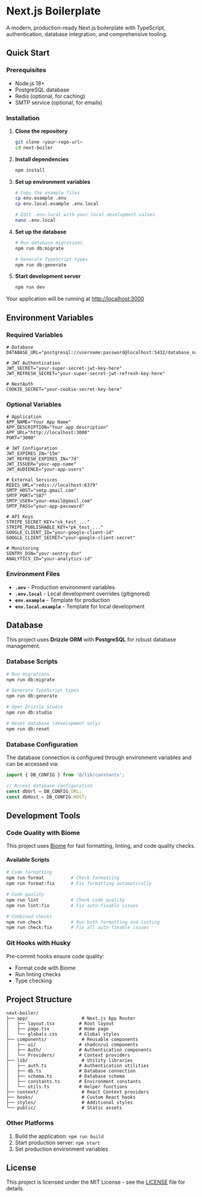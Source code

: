 # Next.js Boilerplate

A modern, production-ready Next.js boilerplate with TypeScript, authentication, database integration, and comprehensive tooling.

## Quick Start

### Prerequisites

- Node.js 18+ 
- PostgreSQL database
- Redis (optional, for caching)
- SMTP service (optional, for emails)

### Installation

1. **Clone the repository**
   ```bash
   git clone <your-repo-url>
   cd next-boiler
   ```

2. **Install dependencies**
   ```bash
   npm install
   ```

3. **Set up environment variables**
   ```bash
   # Copy the example files
   cp env.example .env
   cp env.local.example .env.local
   
   # Edit .env.local with your local development values
   nano .env.local
   ```

4. **Set up the database**
   ```bash
   # Run database migrations
   npm run db:migrate
   
   # Generate TypeScript types
   npm run db:generate
   ```

5. **Start development server**
   ```bash
   npm run dev
   ```

Your application will be running at [http://localhost:3000](http://localhost:3000)

## Environment Variables

### Required Variables

```env
# Database
DATABASE_URL="postgresql://username:password@localhost:5432/database_name"

# JWT Authentication
JWT_SECRET="your-super-secret-jwt-key-here"
JWT_REFRESH_SECRET="your-super-secret-jwt-refresh-key-here"

# NextAuth
COOKIE_SECRET="your-cookie-secret-key-here"
```

### Optional Variables

```env
# Application
APP_NAME="Your App Name"
APP_DESCRIPTION="Your app description"
APP_URL="http://localhost:3000"
PORT="3000"

# JWT Configuration
JWT_EXPIRES_IN="15m"
JWT_REFRESH_EXPIRES_IN="7d"
JWT_ISSUER="your-app-name"
JWT_AUDIENCE="your-app-users"

# External Services
REDIS_URL="redis://localhost:6379"
SMTP_HOST="smtp.gmail.com"
SMTP_PORT="587"
SMTP_USER="your-email@gmail.com"
SMTP_PASS="your-app-password"

# API Keys
STRIPE_SECRET_KEY="sk_test_..."
STRIPE_PUBLISHABLE_KEY="pk_test_..."
GOOGLE_CLIENT_ID="your-google-client-id"
GOOGLE_CLIENT_SECRET="your-google-client-secret"

# Monitoring
SENTRY_DSN="your-sentry-dsn"
ANALYTICS_ID="your-analytics-id"
```

### Environment Files

- **`.env`** - Production environment variables
- **`.env.local`** - Local development overrides (gitignored)
- **`env.example`** - Template for production
- **`env.local.example`** - Template for local development

## Database

This project uses **Drizzle ORM** with **PostgreSQL** for robust database management.

### Database Scripts

```bash
# Run migrations
npm run db:migrate

# Generate TypeScript types
npm run db:generate

# Open Drizzle Studio
npm run db:studio

# Reset database (development only)
npm run db:reset
```

### Database Configuration

The database connection is configured through environment variables and can be accessed via:

```typescript
import { DB_CONFIG } from '@/lib/constants';

// Access database configuration
const dbUrl = DB_CONFIG.URL;
const dbHost = DB_CONFIG.HOST;
```

## Development Tools

### Code Quality with Biome

This project uses [Biome](https://biomejs.dev/) for fast formatting, linting, and code quality checks.

#### Available Scripts

```bash
# Code formatting
npm run format          # Check formatting
npm run format:fix      # Fix formatting automatically

# Code quality
npm run lint            # Check code quality
npm run lint:fix        # Fix auto-fixable issues

# Combined checks
npm run check           # Run both formatting and linting
npm run check:fix       # Fix all auto-fixable issues
```

### Git Hooks with Husky

Pre-commit hooks ensure code quality:
- Format code with Biome
- Run linting checks
- Type checking

## Project Structure

```
next-boiler/
├── app/                    # Next.js App Router
│   ├── layout.tsx         # Root layout
│   ├── page.tsx           # Home page
│   └── globals.css        # Global styles
├── components/             # Reusable components
│   ├── ui/                # shadcn/ui components
│   ├── Auth/              # Authentication components
│   └── Providers/         # Context providers
├── lib/                    # Utility libraries
│   ├── auth.ts            # Authentication utilities
│   ├── db.ts              # Database connection
│   ├── schema.ts          # Database schema
│   ├── constants.ts       # Environment constants
│   └── utils.ts           # Helper functions
├── context/                # React Context providers
├── hooks/                  # Custom React hooks
├── styles/                 # Additional styles
└── public/                 # Static assets
```

### Other Platforms

1. Build the application: `npm run build`
2. Start production server: `npm start`
3. Set production environment variables

## License

This project is licensed under the MIT License - see the [LICENSE](LICENSE) file for details.
